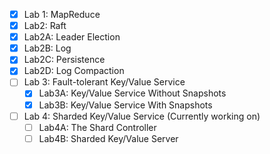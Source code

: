 
- [x] Lab 1: MapReduce
- [x]  Lab2: Raft
  - [x] Lab2A: Leader Election
  - [x] Lab2B: Log
  - [x] Lab2C: Persistence
  - [x] Lab2D: Log Compaction
- [ ] Lab 3: Fault-tolerant Key/Value Service
  - [x] Lab3A: Key/Value Service Without Snapshots
  - [x] Lab3B: Key/Value Service With Snapshots 
- [ ] Lab 4: Sharded Key/Value Service (Currently working on)
  - [ ] Lab4A: The Shard Controller
  - [ ] Lab4B: Sharded Key/Value Server